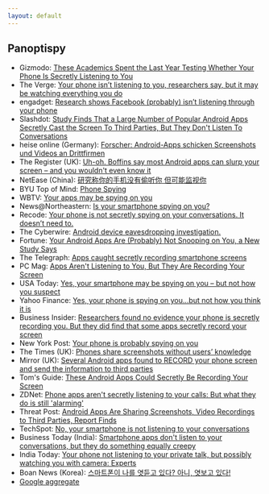 ```yaml
---
layout: default
---
```


Panoptispy
---
* Gizmodo: [These Academics Spent the Last Year Testing Whether Your Phone Is Secretly Listening to You](https://gizmodo.com/these-academics-spent-the-last-year-testing-whether-you-1826961188)   
* The Verge: [Your phone isn’t listening to you, researchers say, but it may be watching everything you do](https://www.theverge.com/2018/7/3/17531698/conspiracy-theory-facebook-android-phone-listening)
* engadget: [Research shows Facebook (probably) isn’t listening through your phone](https://www.engadget.com/2018/07/03/research-facebook-probably-isnt-listening-phone/)
* Slashdot: [Study Finds That a Large Number of Popular Android Apps Secretly Cast the Screen To Third Parties, But They Don't Listen To Conversations](https://yro.slashdot.org/story/18/07/03/1822250/study-finds-that-a-large-number-of-popular-android-apps-secretly-cast-the-screen-and-send-screenshots-to-third-parties-but-they-dont-listen-to-conversations)
* heise online (Germany): [Forscher: Android-Apps schicken Screenshots und Videos an Drittfirmen ](https://www.heise.de/newsticker/meldung/Forscher-Android-Apps-schicken-Screenshots-und-Videos-an-Drittfirmen-4099744.html)
* The Register (UK): [Uh-oh. Boffins say most Android apps can slurp your screen – and you wouldn't even know it](https://www.theregister.co.uk/2018/07/04/most_android_apps_can_slurp_your_screen_and_you_wouldnt_even_know/)
* NetEase (China): [研究称你的手机没有偷听你 但可能监视你](http://tech.163.com/18/0704/21/DLTCQRVA00097U7T.html)
* BYU Top of Mind: [Phone Spying](https://www.byuradio.org/episode/4f422926-3fbd-43b6-82bb-cf59be63b549?playhead=2538&autoplay=true)
* WBTV: [Your apps may be spying on you](http://www.wbtv.com/clip/14470256/your-apps-may-be-spying-on-you)
* News@Northeastern: [Is your smartphone spying on you?](https://news.northeastern.edu/2018/07/06/is-your-smartphone-spying-on-you/)
* Recode: [Your phone is not secretly spying on your conversations. It doesn’t need to.](https://www.vox.com/2018/7/20/17594074/phone-spying-wiretap-microphone-smartphone-northeastern-dave-choffnes-christo-wilson-kara-swisher)
* The Cyberwire: [Android device eavesdropping investigation.](https://thecyberwire.com/podcasts/cw-podcasts-rs-2018-09-15.html)
* Fortune: [Your Android Apps Are (Probably) Not Snooping on You, a New Study Says](http://fortune.com/2018/07/03/android-app-smartphone-privacy/)
* The Telegraph: [Apps caught secretly recording smartphone screens](https://www.telegraph.co.uk/technology/2018/07/04/apps-caught-secretly-recording-smartphone-screens/)
* PC Mag: [Apps Aren't Listening to You, But They Are Recording Your Screen](https://www.pcmag.com/news/362277/apps-arent-listening-to-you-but-they-are-recording-your-sc)
* USA Today: [Yes, your smartphone may be spying on you – but not how you suspect](https://www.usatoday.com/story/tech/talkingtech/2018/07/05/researchers-find-android-apps-snoop-sending-screen-shots/759430002/)
* Yahoo Finance: [Yes, your phone is spying on you...but not how you think it is](https://finance.yahoo.com/video/yes-phone-spying-not-think-170426388.html)
* Business Insider: [Researchers found no evidence your phone is secretly recording you. But they did find that some apps secretly record your screen](http://www.businessinsider.com/phone-recording-microphone-screen-2018-7)
* New York Post: [Your phone is probably spying on you](https://nypost.com/2018/07/05/your-phone-is-probably-spying-on-you/)
* The Times (UK): [Phones share screenshots without users’ knowledge](https://www.thetimes.co.uk/edition/news/phones-share-screenshots-without-users-knowledge-8j2gvdm5g)
* Mirror (UK): [Several Android apps found to RECORD your phone screen and send the information to third parties](https://www.mirror.co.uk/tech/several-android-apps-found-record-12856993)
* Tom's Guide: [These Android Apps Could Secretly Be Recording Your Screen](https://www.tomsguide.com/us/android-apps-secretly-recording-you,news-27557.html)
* ZDNet: [Phone apps aren't secretly listening to your calls: But what they do is still 'alarming'](https://www.zdnet.com/article/phone-apps-arent-secretly-listening-to-your-calls-but-what-they-do-is-still-alarming/)
* Threat Post: [Android Apps Are Sharing Screenshots, Video Recordings to Third Parties, Report Finds](https://threatpost.com/android-app-are-sharing-screenshots-video-recordings-to-third-parties-report-finds/133686/)
* TechSpot: [No, your smartphone is not listening to your conversations](https://www.techspot.com/news/75356-no-smartphone-not-listening-conversations.html)
* Business Today (India): [Smartphone apps don't listen to your conversations, but they do something equally creepy](https://www.businesstoday.in/technology/news/smartphone-apps-do-not-listen-to-your-conversations-but-they-do-something-equally-creepy/story/279907.html)
* India Today: [Your phone not listening to your private talk, but possibly watching you with camera: Experts](https://www.indiatoday.in/technology/news/story/your-phone-not-listening-to-your-private-talk-but-possibly-watching-you-with-camera-experts-1277022-2018-07-04)
* Boan News (Korea): [스마트폰이 나를 엿듣고 있다? 아니, 엿보고 있다!](http://www.boannews.com/media/view.asp?idx=70998)
* [Google aggregate](https://news.google.com/stories/CAAqSQgKIkNDQklTTERvSmMzUnZjbmt0TXpZd1NoOGFIV1JSUjNNMVRsTldNMGxhTlRsT1RVNVpUWGRqVTBGMmJqVlBObnBOS0FBUAE?hl=en-US&gl=US&ceid=US:en)

